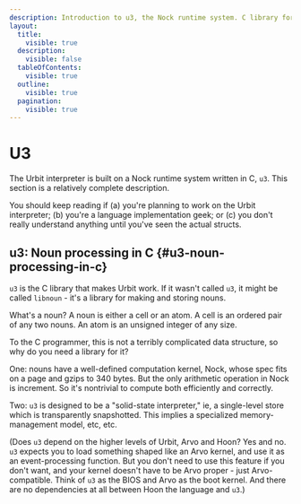 ```yaml
---
description: Introduction to u3, the Nock runtime system. C library for making and storing nouns. Solid-state interpreter.
layout:
  title:
    visible: true
  description:
    visible: false
  tableOfContents:
    visible: true
  outline:
    visible: true
  pagination:
    visible: true
---
```

# U3

The Urbit interpreter is built on a Nock runtime system written in C, `u3`.  This section is a relatively complete description.

You should keep reading if (a) you're planning to work on the Urbit interpreter; (b) you're a language implementation geek; or (c) you don't really understand anything until you've seen the actual structs.

## u3: Noun processing in C {#u3-noun-processing-in-c}

`u3` is the C library that makes Urbit work.  If it wasn't called `u3`, it might be called `libnoun` - it's a library for making and storing nouns.

What's a noun?  A noun is either a cell or an atom.  A cell is an ordered pair of any two nouns.  An atom is an unsigned integer of any size.

To the C programmer, this is not a terribly complicated data structure, so why do you need a library for it?

One: nouns have a well-defined computation kernel, Nock, whose spec fits on a page and gzips to 340 bytes.  But the only arithmetic operation in Nock is increment.  So it's nontrivial to compute both efficiently and correctly.

Two: `u3` is designed to be a "solid-state interpreter," ie, a single-level store which is transparently snapshotted.  This implies a specialized memory-management model, etc, etc.

(Does `u3` depend on the higher levels of Urbit, Arvo and Hoon? Yes and no.  `u3` expects you to load something shaped like an Arvo kernel, and use it as an event-processing function.  But you don't need to use this feature if you don't want, and your kernel doesn't have to be Arvo proper - just Arvo-compatible.  Think of `u3` as the BIOS and Arvo as the boot kernel.  And there are no dependencies at all between Hoon the language and `u3`.)
